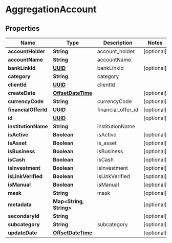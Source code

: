 
# AggregationAccount

## Properties
Name | Type | Description | Notes
------------ | ------------- | ------------- | -------------
**accountHolder** | **String** | account_holder |  [optional]
**accountName** | **String** | accountName | 
**bankLinkId** | [**UUID**](UUID.md) | bankLinkId |  [optional]
**category** | **String** | category | 
**clientId** | [**UUID**](UUID.md) | clientId | 
**createDate** | [**OffsetDateTime**](OffsetDateTime.md) |  |  [optional]
**currencyCode** | **String** | currencyCode |  [optional]
**financialOfferId** | [**UUID**](UUID.md) | financial_offer_id |  [optional]
**id** | [**UUID**](UUID.md) |  |  [optional]
**institutionName** | **String** | institutionName | 
**isActive** | **Boolean** | isActive |  [optional]
**isAsset** | **Boolean** | is_asset |  [optional]
**isBusiness** | **Boolean** | isBusiness |  [optional]
**isCash** | **Boolean** | isCash |  [optional]
**isInvestment** | **Boolean** | isInvestment |  [optional]
**isLinkVerified** | **Boolean** | isLinkVerified |  [optional]
**isManual** | **Boolean** | isManual |  [optional]
**mask** | **String** | mask |  [optional]
**metadata** | **Map&lt;String, String&gt;** |  |  [optional]
**secondaryId** | **String** |  |  [optional]
**subcategory** | **String** | subcategory |  [optional]
**updateDate** | [**OffsetDateTime**](OffsetDateTime.md) |  |  [optional]



